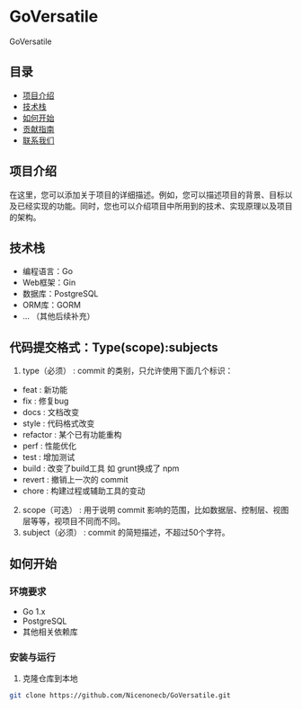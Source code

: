 # GoVersatile 

GoVersatile

## 目录

- [项目介绍](#项目介绍)
- [技术栈](#技术栈)
- [如何开始](#如何开始)
- [贡献指南](#贡献指南)
- [联系我们](#联系我们)

## 项目介绍

在这里，您可以添加关于项目的详细描述。例如，您可以描述项目的背景、目标以及已经实现的功能。同时，您也可以介绍项目中所用到的技术、实现原理以及项目的架构。

## 技术栈

- 编程语言：Go
- Web框架：Gin
- 数据库：PostgreSQL
- ORM库：GORM
- ... （其他后续补充）


## 代码提交格式：Type(scope):subjects
1. type（必须） : commit 的类别，只允许使用下面几个标识：
  - feat : 新功能
  - fix : 修复bug
  - docs : 文档改变
  - style : 代码格式改变
  - refactor : 某个已有功能重构
  - perf : 性能优化
  - test : 增加测试
  - build : 改变了build工具 如 grunt换成了 npm
  - revert : 撤销上一次的 commit
  - chore : 构建过程或辅助工具的变动
2.  scope（可选） : 用于说明 commit 影响的范围，比如数据层、控制层、视图层等等，视项目不同而不同。
3. subject（必须） : commit 的简短描述，不超过50个字符。

## 如何开始

### 环境要求

- Go 1.x
- PostgreSQL 
- 其他相关依赖库

### 安装与运行

1. 克隆仓库到本地

```bash
git clone https://github.com/Nicenonecb/GoVersatile.git
